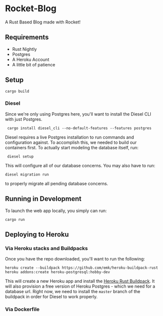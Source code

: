 # Rocket-Blog
A Rust Based Blog made with Rocket!


## Requirements

* Rust Nightly
* Postgres
* A Heroku Account
* A little bit of patience 

## Setup

```
cargo build
```

### Diesel

Since we're only using Postgres here, you'll want to install the Diesel CLI with
just Postgres.

```
 cargo install diesel_cli --no-default-features --features postgres
```

Diesel requires a live Postgres installation to run commands and configuration against.
To accomplish this, we needed to build our containers first. To actually start modeling the database
itself, run:

```
 diesel setup
```

This will configure all of our database concerns. You may also have to run:

```
diesel migration run
```

to properly migrate all pending database concerns.

## Running in Development

To launch the web app locally, you simply can run:

```
cargo run
```

## Deploying to Heroku

### Via Heroku stacks and Buildpacks

Once you have the repo downloaded, you'll want to run the following:

```
heroku create --buildpack https://github.com/emk/heroku-buildpack-rust
heroku addons:create heroku-postgresql:hobby-dev
```

This will create a new Heroku app and install the [Heroku Rust Buildpack](https://github.com/emk/heroku-buildpack-rust). It will also provision a free version of Heroku Postgres - which we need for a database url. Right now, we need to install the `master` branch of the buildpack in order for Diesel to work properly.

### Via Dockerfile


